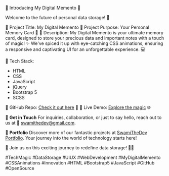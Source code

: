 🌟 Introducing My Digital Memento 🌟

Welcome to the future of personal data storage! 🚀

📂 Project Title: My Digital Memento
🎯 Project Purpose: Your Personal Memory Card 🧠
📝 Description: My Digital Memento is your ultimate memory card, designed to store your precious data and important notes with a touch of magic! ✨ We've spiced it up with eye-catching CSS animations, ensuring a responsive and captivating UI for an unforgettable experience. 💻

🔧 Tech Stack:
- HTML
- CSS
- JavaScript
- jQuery
- Bootstrap 5
- SCSS

🔗 GitHub Repo: [Check it out here](https://github.com/SwamiTheDev/MyDigitalMemento) 🚀
🔗 Live Demo: [Explore the magic](https://digitalmemento.vercel.app/) 🌐

📧 **Get in Touch**
For inquiries, collaboration, or just to say hello, reach out to us at 📩 swamithedev@gmail.com.

🌟 **Portfolio**
Discover more of our fantastic projects at [SwamiTheDev Portfolio](https://swamithedev.vercel.app). Your journey into the world of technology starts here!

🎉 Join us on this exciting journey to redefine data storage! 🚀💾

#TechMagic #DataStorage #UIUX #WebDevelopment #MyDigitalMemento #CSSAnimations #Innovation #HTML #Bootstrap5 #JavaScript #GitHub #OpenSource
